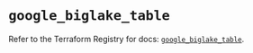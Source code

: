 # `google_biglake_table`

Refer to the Terraform Registry for docs: [`google_biglake_table`](https://registry.terraform.io/providers/hashicorp/google/6.46.0/docs/resources/biglake_table).
